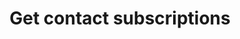 ---
title: Get contact subscriptions
excerpt: >-
  The method is used for getting the names of categories a contact subscribed
  for.
api:
  file: yespoio.json
  operationId: getContactSubscriptionCategories
deprecated: false
hidden: false
metadata:
  title: ''
  description: ''
  robots: index
next:
  description: ''
---